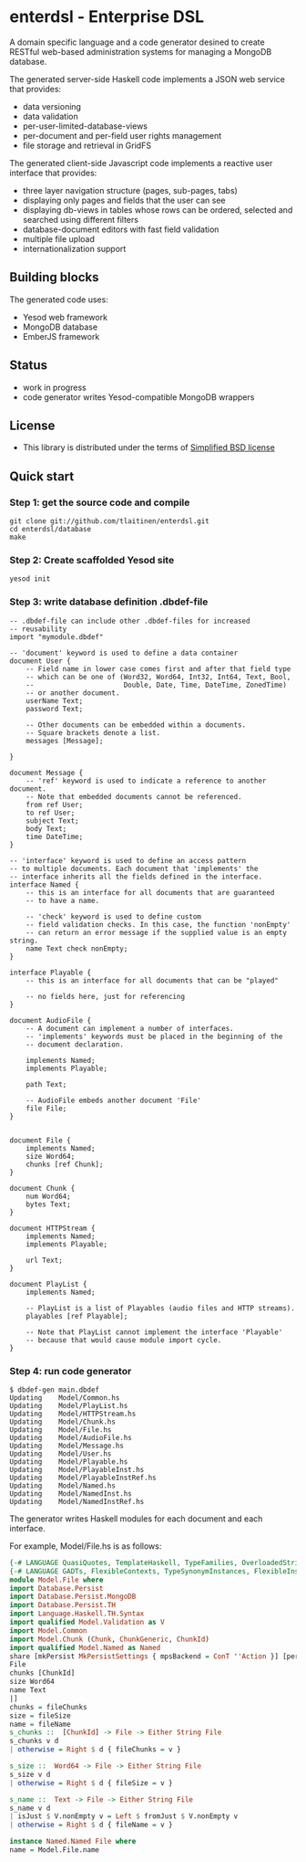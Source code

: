 # enterdsl - Enterprise DSL

A domain specific language and a code generator desined to create RESTful
web-based administration systems for managing a MongoDB database. 

The generated server-side Haskell code implements a JSON web service that provides:
 * data versioning
 * data validation
 * per-user-limited-database-views
 * per-document and per-field user rights management
 * file storage and retrieval in GridFS

The generated client-side Javascript code implements a reactive user interface that provides:
 * three layer navigation structure (pages, sub-pages, tabs)
 * displaying only pages and fields that the user can see
 * displaying db-views in tables whose rows can be ordered, selected and searched using different filters
 * database-document editors with fast field validation
 * multiple file upload
 * internationalization support

## Building blocks
The generated code uses:
 * Yesod web framework
 * MongoDB database
 * EmberJS framework

## Status
 * work in progress
 * code generator writes Yesod-compatible MongoDB wrappers

## License
 * This library is distributed under the terms of [Simplified BSD license](enterdsl/blob/master/LICENSE)

## Quick start

### Step 1: get the source code and compile

    git clone git://github.com/tlaitinen/enterdsl.git
    cd enterdsl/database
    make

### Step 2: Create scaffolded Yesod site

    yesod init

### Step 3: write database definition .dbdef-file

    -- .dbdef-file can include other .dbdef-files for increased 
    -- reusability
    import "mymodule.dbdef"     

    -- 'document' keyword is used to define a data container
    document User {
        -- Field name in lower case comes first and after that field type
        -- which can be one of (Word32, Word64, Int32, Int64, Text, Bool,
        --                      Double, Date, Time, DateTime, ZonedTime)
        -- or another document.
        userName Text;
        password Text;

        -- Other documents can be embedded within a documents.
        -- Square brackets denote a list.
        messages [Message];

    }

    document Message {
        -- 'ref' keyword is used to indicate a reference to another document.
        -- Note that embedded documents cannot be referenced.
        from ref User;
        to ref User;
        subject Text;
        body Text;
        time DateTime;
    }

    -- 'interface' keyword is used to define an access pattern 
    -- to multiple documents. Each document that 'implements' the
    -- interface inherits all the fields defined in the interface.
    interface Named {
        -- this is an interface for all documents that are guaranteed
        -- to have a name. 
        
        -- 'check' keyword is used to define custom
        -- field validation checks. In this case, the function 'nonEmpty'
        -- can return an error message if the supplied value is an empty string.
        name Text check nonEmpty;
    }

    interface Playable {
        -- this is an interface for all documents that can be "played"

        -- no fields here, just for referencing
    }

    document AudioFile {
        -- A document can implement a number of interfaces.
        -- 'implements' keywords must be placed in the beginning of the
        -- document declaration.

        implements Named;
        implements Playable;

        path Text;

        -- AudioFile embeds another document 'File'
        file File;
    }


    document File {
        implements Named;
        size Word64;
        chunks [ref Chunk];
    }

    document Chunk {
        num Word64;
        bytes Text;
    }

    document HTTPStream {
        implements Named;
        implements Playable;

        url Text;
    }

    document PlayList {
        implements Named;

        -- PlayList is a list of Playables (audio files and HTTP streams).
        playables [ref Playable];

        -- Note that PlayList cannot implement the interface 'Playable'
        -- because that would cause module import cycle.
    }

### Step 4: run code generator

    $ dbdef-gen main.dbdef
    Updating    Model/Common.hs
    Updating    Model/PlayList.hs
    Updating    Model/HTTPStream.hs
    Updating    Model/Chunk.hs
    Updating    Model/File.hs
    Updating    Model/AudioFile.hs
    Updating    Model/Message.hs
    Updating    Model/User.hs
    Updating    Model/Playable.hs
    Updating    Model/PlayableInst.hs
    Updating    Model/PlayableInstRef.hs
    Updating    Model/Named.hs
    Updating    Model/NamedInst.hs
    Updating    Model/NamedInstRef.hs

The generator writes Haskell modules for each document and each interface.

For example, Model/File.hs is as follows:
```haskell
{-# LANGUAGE QuasiQuotes, TemplateHaskell, TypeFamilies, OverloadedStrings #-}
{-# LANGUAGE GADTs, FlexibleContexts, TypeSynonymInstances, FlexibleInstances #-}
module Model.File where 
import Database.Persist
import Database.Persist.MongoDB
import Database.Persist.TH
import Language.Haskell.TH.Syntax
import qualified Model.Validation as V
import Model.Common
import Model.Chunk (Chunk, ChunkGeneric, ChunkId)
import qualified Model.Named as Named
share [mkPersist MkPersistSettings { mpsBackend = ConT ''Action }] [persist|
File
chunks [ChunkId] 
size Word64 
name Text 
|]
chunks = fileChunks
size = fileSize
name = fileName
s_chunks ::  [ChunkId] -> File -> Either String File
s_chunks v d 
| otherwise = Right $ d { fileChunks = v } 

s_size ::  Word64 -> File -> Either String File
s_size v d 
| otherwise = Right $ d { fileSize = v } 

s_name ::  Text -> File -> Either String File
s_name v d 
| isJust $ V.nonEmpty v = Left $ fromJust $ V.nonEmpty v
| otherwise = Right $ d { fileName = v } 

instance Named.Named File where
name = Model.File.name
```        
